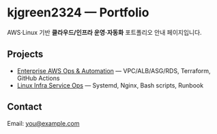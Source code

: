 # kjgreen2324 — Portfolio

AWS·Linux 기반 **클라우드/인프라 운영·자동화** 포트폴리오 안내 페이지입니다.

## Projects
- [Enterprise AWS Ops & Automation](https://github.com/kjgreen2324/aws-enterprise-ops-automation) — VPC/ALB/ASG/RDS, Terraform, GitHub Actions
- [Linux Infra Service Ops](https://github.com/kjgreen2324/linux-infra-service-ops) — Systemd, Nginx, Bash scripts, Runbook

## Contact
Email: you@example.com

